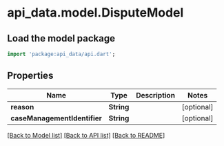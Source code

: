 # api_data.model.DisputeModel

## Load the model package
```dart
import 'package:api_data/api.dart';
```

## Properties
Name | Type | Description | Notes
------------ | ------------- | ------------- | -------------
**reason** | **String** |  | [optional] 
**caseManagementIdentifier** | **String** |  | [optional] 

[[Back to Model list]](../README.md#documentation-for-models) [[Back to API list]](../README.md#documentation-for-api-endpoints) [[Back to README]](../README.md)


